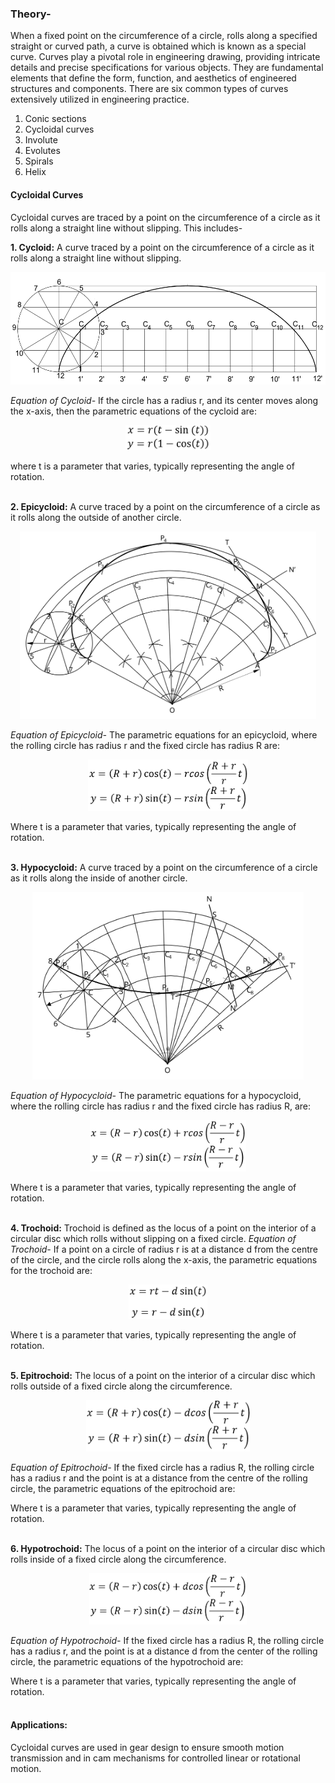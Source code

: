 ### Theory-

When a fixed point on the circumference of a circle, rolls along a specified straight or curved path, a curve is obtained which is known as a special curve. Curves play a pivotal role in engineering drawing, providing intricate details and precise specifications for various objects. They are fundamental elements that define the form, function, and aesthetics of engineered structures and components. There are six common types of curves extensively utilized in engineering practice.
1. Conic sections 
2. Cycloidal curves 
3. Involute 
4. Evolutes 
5. Spirals 
6. Helix

#### Cycloidal Curves
Cycloidal curves are traced by a point on the circumference of a circle as it rolls along a straight line without slipping. This includes-

**1. Cycloid:** A curve traced by a point on the circumference of a circle as it rolls along a straight line without slipping.
<p align="center">
  <img src="images/cycloid.png" alt="Cycloid Equation" height = 180>
</p>

_Equation of Cycloid-_ If the circle has a radius r, and its center moves along the x-axis, then the parametric equations of the cycloid are:
<p align="center">
  <img src="images/cycloid-eq.PNG" alt="Cycloid Equation" height = 40>
</p>
where t is a parameter that varies, typically representing the angle of rotation. <br>
<br>

**2. Epicycloid:** A curve traced by a point on the circumference of a circle as it rolls along the outside of another circle.
<p align="center">
  <img src="images/epicycloid.svg" alt="Cycloid Equation" height = 300>
</p>

_Equation of Epicycloid-_ 
The parametric equations for an epicycloid, where the rolling circle has radius r and the fixed circle has radius R are:
<p align="center">
  <img src="images/epicycloid.PNG" alt="Epicycloid Equation" height = 82>
</p>
Where t is a parameter that varies, typically representing the angle of rotation.<br>
<br>

**3. Hypocycloid:** A curve traced by a point on the circumference of a circle as it rolls along the inside of another circle.
<p align="center">
  <img src="images/hypocycloid.svg" alt="Cycloid Equation" height = 300>
</p>

_Equation of Hypocycloid-_
The parametric equations for a hypocycloid, where the rolling circle has radius r and the fixed circle has radius R, are:
<p align="center">
  <img src="images/hypocycloid.PNG" alt="Hypocycloid Equation" height = 82>
</p>
Where t is a parameter that varies, typically representing the angle of rotation.<br>
<br>

**4. Trochoid:** Trochoid is defined as the locus of a point on the interior of a circular disc which rolls without slipping on a fixed circle.
_Equation of Trochoid-_
If a point on a circle of radius r is at a distance d from the centre of the circle, and the circle rolls along the x-axis, the parametric equations for the trochoid are:
<p align="center">
  <img src="images/trochoid.PNG" alt="Trochoid Equation" height = 55>
</p>
Where t is a parameter that varies, typically representing the angle of rotation.<br>
<br>

**5. Epitrochoid:** The locus of a point on the interior of a circular disc which rolls outside of a fixed circle along the circumference.
<p align="center">
  <img src="images/epitrochoid.PNG" alt="Epitrochoid Equation" height = 82>
</p>

_Equation of Epitrochoid-_
If the fixed circle has a radius R, the rolling circle has a radius r and the point is at a distance from the centre of the rolling circle, the parametric equations of the epitrochoid are:

Where t is a parameter that varies, typically representing the angle of rotation.<br>
<br>

**6. Hypotrochoid:** The locus of a point on the interior of a circular disc which rolls inside of a fixed circle along the circumference.
<p align="center">
  <img src="images/hypotrochoid.PNG" alt="Hypotrochoid Equation" height = 82>
</p>

_Equation of Hypotrochoid-_
If the fixed circle has a radius R, the rolling circle has a radius r, and the point is at a distance  d from the center of the rolling circle, the parametric equations of the hypotrochoid are:

Where t is a parameter that varies, typically representing the angle of rotation.<br>
<br>

#### Applications: 
Cycloidal curves are used in gear design to ensure smooth motion transmission and in cam mechanisms for controlled linear or rotational motion.
